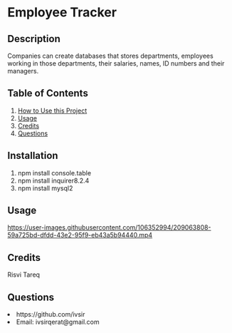 # Employee Tracker

## Description
Companies can create databases that stores departments, employees working in those departments, their salaries, names, ID numbers and their managers.

## Table of Contents
<nav>
    <ol>
        <li><a href="#Installation">How to Use this Project</a></li>
        <li><a href="#Usage">Usage</a></li>
        <li><a href="#Credits">Credits</a></li>
        <li><a href="#Questions">Questions</a></li>
    </ol>
</nav>

## Installation
1) npm install console.table
2) npm install inquirer8.2.4 
3) npm install mysql2

## Usage


https://user-images.githubusercontent.com/106352994/209063808-59a725bd-dfdd-43e2-95f9-eb43a5b94440.mp4



## Credits
Risvi Tareq

## Questions
<li>https://github.com/ivsir </li>
<li>Email: ivsirqerat@gmail.com</li>

